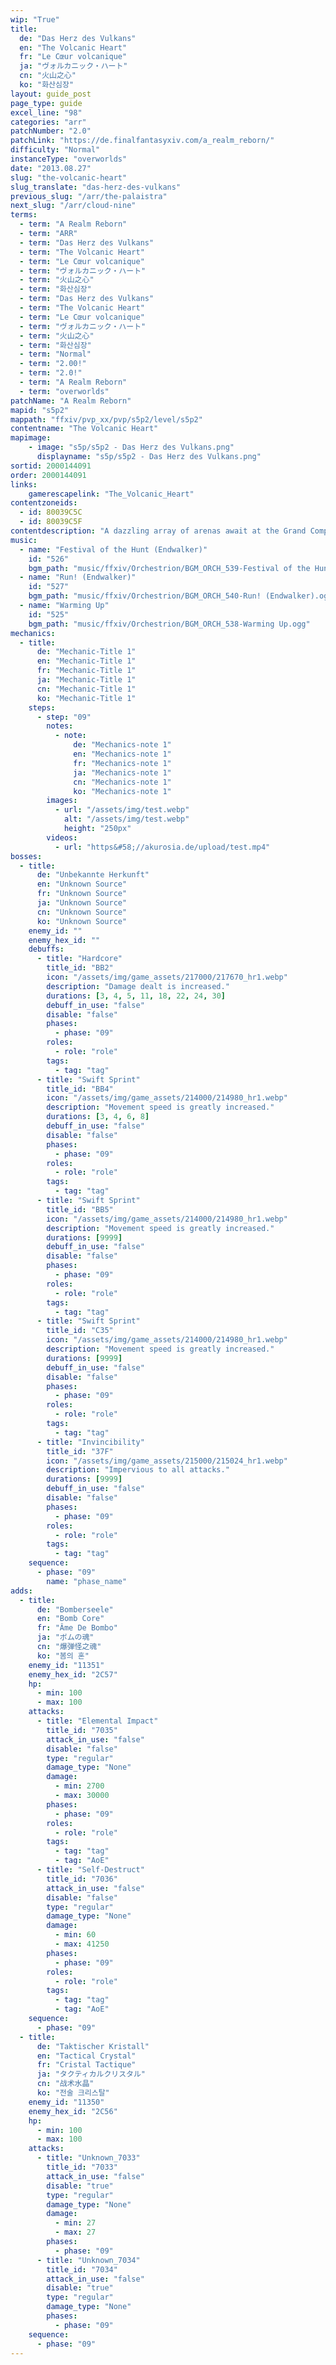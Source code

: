 ```yaml
---
wip: "True"
title:
  de: "Das Herz des Vulkans"
  en: "The Volcanic Heart"
  fr: "Le Cœur volcanique"
  ja: "ヴォルカニック・ハート"
  cn: "火山之心"
  ko: "화산심장"
layout: guide_post
page_type: guide
excel_line: "98"
categories: "arr"
patchNumber: "2.0"
patchLink: "https://de.finalfantasyxiv.com/a_realm_reborn/"
difficulty: "Normal"
instanceType: "overworlds"
date: "2013.08.27"
slug: "the-volcanic-heart"
slug_translate: "das-herz-des-vulkans"
previous_slug: "/arr/the-palaistra"
next_slug: "/arr/cloud-nine"
terms:
  - term: "A Realm Reborn"
  - term: "ARR"
  - term: "Das Herz des Vulkans"
  - term: "The Volcanic Heart"
  - term: "Le Cœur volcanique"
  - term: "ヴォルカニック・ハート"
  - term: "火山之心"
  - term: "화산심장"
  - term: "Das Herz des Vulkans"
  - term: "The Volcanic Heart"
  - term: "Le Cœur volcanique"
  - term: "ヴォルカニック・ハート"
  - term: "火山之心"
  - term: "화산심장"
  - term: "Normal"
  - term: "2.00!"
  - term: "2.0!"
  - term: "A Realm Reborn"
  - term: "overworlds"
patchName: "A Realm Reborn"
mapid: "s5p2"
mappath: "ffxiv/pvp_xx/pvp/s5p2/level/s5p2"
contentname: "The Volcanic Heart"
mapimage:
    - image: "s5p/s5p2 - Das Herz des Vulkans.png"
      displayname: "s5p/s5p2 - Das Herz des Vulkans.png"
sortid: 2000144091
order: 2000144091
links:
    gamerescapelink: "The_Volcanic_Heart"
contentzoneids:
  - id: 80039C5C
  - id: 80039C5F
contentdescription: "A dazzling array of arenas await at the Grand Companies' glamour-woven tactical training grounds. Designed with adventurers in mind, these strategic confrontations of but few competitors make for a thrilling challenge for newcome pups and Wolves' Den regulars alike.<br/><br/><br/><br/>At the end of the crystal line, who will stand victorious? Will it be you?<br/><br/><br/><br/>※Match results will affect Rising Stars and Crystal Credit.<br/><br/>※Players with comparable PvP tiers and risers will be matched with one another.<br/><br/>※Parties will be sorted by role, tier, riser, and credit to ensure relatively equal averages."
music:
  - name: "Festival of the Hunt (Endwalker)"
    id: "526"
    bgm_path: "music/ffxiv/Orchestrion/BGM_ORCH_539-Festival of the Hunt (Endwalker).ogg"
  - name: "Run! (Endwalker)"
    id: "527"
    bgm_path: "music/ffxiv/Orchestrion/BGM_ORCH_540-Run! (Endwalker).ogg"
  - name: "Warming Up"
    id: "525"
    bgm_path: "music/ffxiv/Orchestrion/BGM_ORCH_538-Warming Up.ogg"
mechanics:
  - title:
      de: "Mechanic-Title 1"
      en: "Mechanic-Title 1"
      fr: "Mechanic-Title 1"
      ja: "Mechanic-Title 1"
      cn: "Mechanic-Title 1"
      ko: "Mechanic-Title 1"
    steps:
      - step: "09"
        notes:
          - note:
              de: "Mechanics-note 1"
              en: "Mechanics-note 1"
              fr: "Mechanics-note 1"
              ja: "Mechanics-note 1"
              cn: "Mechanics-note 1"
              ko: "Mechanics-note 1"
        images:
          - url: "/assets/img/test.webp"
            alt: "/assets/img/test.webp"
            height: "250px"
        videos:
          - url: "https&#58;//akurosia.de/upload/test.mp4"
bosses:
  - title:
      de: "Unbekannte Herkunft"
      en: "Unknown Source"
      fr: "Unknown Source"
      ja: "Unknown Source"
      cn: "Unknown Source"
      ko: "Unknown Source"
    enemy_id: ""
    enemy_hex_id: ""
    debuffs:
      - title: "Hardcore"
        title_id: "BB2"
        icon: "/assets/img/game_assets/217000/217670_hr1.webp"
        description: "Damage dealt is increased."
        durations: [3, 4, 5, 11, 18, 22, 24, 30]
        debuff_in_use: "false"
        disable: "false"
        phases:
          - phase: "09"
        roles:
          - role: "role"
        tags:
          - tag: "tag"
      - title: "Swift Sprint"
        title_id: "BB4"
        icon: "/assets/img/game_assets/214000/214980_hr1.webp"
        description: "Movement speed is greatly increased."
        durations: [3, 4, 6, 8]
        debuff_in_use: "false"
        disable: "false"
        phases:
          - phase: "09"
        roles:
          - role: "role"
        tags:
          - tag: "tag"
      - title: "Swift Sprint"
        title_id: "BB5"
        icon: "/assets/img/game_assets/214000/214980_hr1.webp"
        description: "Movement speed is greatly increased."
        durations: [9999]
        debuff_in_use: "false"
        disable: "false"
        phases:
          - phase: "09"
        roles:
          - role: "role"
        tags:
          - tag: "tag"
      - title: "Swift Sprint"
        title_id: "C35"
        icon: "/assets/img/game_assets/214000/214980_hr1.webp"
        description: "Movement speed is greatly increased."
        durations: [9999]
        debuff_in_use: "false"
        disable: "false"
        phases:
          - phase: "09"
        roles:
          - role: "role"
        tags:
          - tag: "tag"
      - title: "Invincibility"
        title_id: "37F"
        icon: "/assets/img/game_assets/215000/215024_hr1.webp"
        description: "Impervious to all attacks."
        durations: [9999]
        debuff_in_use: "false"
        disable: "false"
        phases:
          - phase: "09"
        roles:
          - role: "role"
        tags:
          - tag: "tag"
    sequence:
      - phase: "09"
        name: "phase_name"
adds:
  - title:
      de: "Bomberseele"
      en: "Bomb Core"
      fr: "Âme De Bombo"
      ja: "ボムの魂"
      cn: "爆弹怪之魂"
      ko: "봄의 혼"
    enemy_id: "11351"
    enemy_hex_id: "2C57"
    hp:
      - min: 100
      - max: 100
    attacks:
      - title: "Elemental Impact"
        title_id: "7035"
        attack_in_use: "false"
        disable: "false"
        type: "regular"
        damage_type: "None"
        damage:
          - min: 2700
          - max: 30000
        phases:
          - phase: "09"
        roles:
          - role: "role"
        tags:
          - tag: "tag"
          - tag: "AoE"
      - title: "Self-Destruct"
        title_id: "7036"
        attack_in_use: "false"
        disable: "false"
        type: "regular"
        damage_type: "None"
        damage:
          - min: 60
          - max: 41250
        phases:
          - phase: "09"
        roles:
          - role: "role"
        tags:
          - tag: "tag"
          - tag: "AoE"
    sequence:
      - phase: "09"
  - title:
      de: "Taktischer Kristall"
      en: "Tactical Crystal"
      fr: "Cristal Tactique"
      ja: "タクティカルクリスタル"
      cn: "战术水晶"
      ko: "전술 크리스탈"
    enemy_id: "11350"
    enemy_hex_id: "2C56"
    hp:
      - min: 100
      - max: 100
    attacks:
      - title: "Unknown_7033"
        title_id: "7033"
        attack_in_use: "false"
        disable: "true"
        type: "regular"
        damage_type: "None"
        damage:
          - min: 27
          - max: 27
        phases:
          - phase: "09"
      - title: "Unknown_7034"
        title_id: "7034"
        attack_in_use: "false"
        disable: "true"
        type: "regular"
        damage_type: "None"
        phases:
          - phase: "09"
    sequence:
      - phase: "09"
---
```

